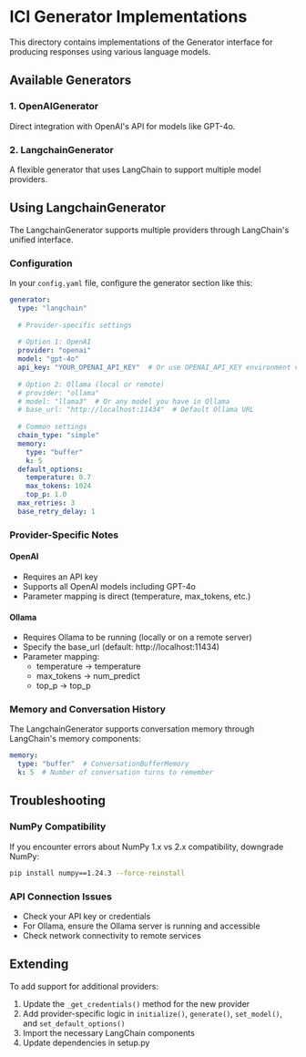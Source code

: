 # ICI Generator Implementations

This directory contains implementations of the Generator interface for producing responses using various language models.

## Available Generators

### 1. OpenAIGenerator
Direct integration with OpenAI's API for models like GPT-4o.

### 2. LangchainGenerator
A flexible generator that uses LangChain to support multiple model providers.

## Using LangchainGenerator

The LangchainGenerator supports multiple providers through LangChain's unified interface.

### Configuration

In your `config.yaml` file, configure the generator section like this:

```yaml
generator:
  type: "langchain"
  
  # Provider-specific settings
  
  # Option 1: OpenAI
  provider: "openai"
  model: "gpt-4o"
  api_key: "YOUR_OPENAI_API_KEY"  # Or use OPENAI_API_KEY environment variable
  
  # Option 2: Ollama (local or remote)
  # provider: "ollama"
  # model: "llama3"  # Or any model you have in Ollama
  # base_url: "http://localhost:11434"  # Default Ollama URL
  
  # Common settings
  chain_type: "simple"
  memory:
    type: "buffer"
    k: 5
  default_options:
    temperature: 0.7
    max_tokens: 1024
    top_p: 1.0
  max_retries: 3
  base_retry_delay: 1
```

### Provider-Specific Notes

#### OpenAI
- Requires an API key
- Supports all OpenAI models including GPT-4o
- Parameter mapping is direct (temperature, max_tokens, etc.)

#### Ollama
- Requires Ollama to be running (locally or on a remote server)
- Specify the base_url (default: http://localhost:11434)
- Parameter mapping:
  - temperature → temperature
  - max_tokens → num_predict
  - top_p → top_p

### Memory and Conversation History

The LangchainGenerator supports conversation memory through LangChain's memory components:

```yaml
memory:
  type: "buffer"  # ConversationBufferMemory
  k: 5  # Number of conversation turns to remember
```

## Troubleshooting

### NumPy Compatibility
If you encounter errors about NumPy 1.x vs 2.x compatibility, downgrade NumPy:

```bash
pip install numpy==1.24.3 --force-reinstall
```

### API Connection Issues
- Check your API key or credentials
- For Ollama, ensure the Ollama server is running and accessible
- Check network connectivity to remote services

## Extending

To add support for additional providers:
1. Update the `_get_credentials()` method for the new provider
2. Add provider-specific logic in `initialize()`, `generate()`, `set_model()`, and `set_default_options()`
3. Import the necessary LangChain components
4. Update dependencies in setup.py 
